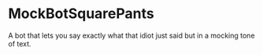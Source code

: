 # MockBotSquarePants
A bot that lets you say exactly what that idiot just said but in a mocking tone of text.
